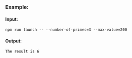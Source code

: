 ### Example:

#### Input:
```
npm run launch -- --number-of-primes=3 --max-value=200
```
#### Output:
```
The result is 6
```